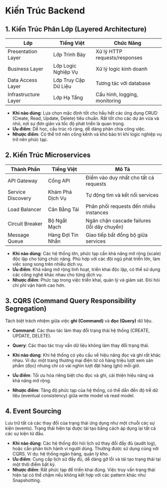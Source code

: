# Kiến Trúc Backend

## 1. Kiến Trúc Phân Lớp (Layered Architecture)

| Lớp | Tiếng Việt | Chức Năng |
|-----|------------|-----------|
| Presentation Layer | Lớp Trình Bày | Xử lý HTTP requests/responses |
| Business Layer | Lớp Logic Nghiệp Vụ | Xử lý logic kinh doanh |
| Data Access Layer | Lớp Truy Cập Dữ Liệu | Tương tác với database |
| Infrastructure Layer | Lớp Hạ Tầng | Cấu hình, logging, monitoring |

*   **Khi nào dùng**: Lựa chọn mặc định tốt cho hầu hết các ứng dụng CRUD (Create, Read, Update, Delete) tiêu chuẩn. Rất tốt cho các dự án vừa và nhỏ, nơi sự đơn giản và tốc độ phát triển là quan trọng.
*   **Ưu điểm**: Dễ học, cấu trúc rõ ràng, dễ dàng phân chia công việc.
*   **Nhược điểm**: Có thể trở nên cồng kềnh và khó bảo trì khi logic nghiệp vụ trở nên phức tạp.

## 2. Kiến Trúc Microservices

| Thành Phần | Tiếng Việt | Mô Tả |
|------------|------------|-------|
| API Gateway | Cổng API | Điểm vào duy nhất cho tất cả requests |
| Service Discovery | Khám Phá Dịch Vụ | Tự động tìm và kết nối services |
| Load Balancer | Cân Bằng Tải | Phân phối requests đến nhiều instances |
| Circuit Breaker | Bộ Ngắt Mạch | Ngăn chặn cascade failures (lỗi dây chuyền) |
| Message Queue | Hàng Đợi Tin Nhắn | Giao tiếp bất đồng bộ giữa services |

*   **Khi nào dùng**: Các hệ thống lớn, phức tạp cần khả năng mở rộng (scale) độc lập cho từng chức năng. Phù hợp với các đội ngũ phát triển lớn, làm việc song song trên nhiều dịch vụ.
*   **Ưu điểm**: Khả năng mở rộng linh hoạt, triển khai độc lập, có thể sử dụng các công nghệ khác nhau cho từng dịch vụ.
*   **Nhược điểm**: Phức tạp trong việc triển khai, quản lý và giám sát. Đòi hỏi chi phí vận hành cao hơn.

## 3. CQRS (Command Query Responsibility Segregation)

Tách biệt trách nhiệm giữa việc **ghi (Command)** và **đọc (Query)** dữ liệu.

*   **Command**: Các thao tác làm thay đổi trạng thái hệ thống (CREATE, UPDATE, DELETE).
*   **Query**: Các thao tác truy vấn dữ liệu không làm thay đổi trạng thái.

*   **Khi nào dùng**: Khi hệ thống có yêu cầu về hiệu năng đọc và ghi rất khác nhau. Ví dụ: một trang thương mại điện tử có hàng triệu lượt xem sản phẩm (đọc) nhưng chỉ có vài nghìn lượt đặt hàng (ghi) mỗi giờ.
*   **Ưu điểm**: Tối ưu hóa riêng biệt cho đọc và ghi, cải thiện hiệu năng và khả năng mở rộng.
*   **Nhược điểm**: Tăng độ phức tạp của hệ thống, có thể dẫn đến độ trễ dữ liệu (eventual consistency) giữa write model và read model.

## 4. Event Sourcing

Lưu trữ tất cả các thay đổi của trạng thái ứng dụng như một chuỗi các sự kiện (events). Trạng thái hiện tại được tái tạo bằng cách áp dụng lại tất cả các sự kiện từ đầu.

*   **Khi nào dùng**: Các hệ thống đòi hỏi lịch sử thay đổi đầy đủ (audit log), hoặc cần phân tích hành vi người dùng. Thường được sử dụng cùng với CQRS. Ví dụ: hệ thống ngân hàng, quản lý kho.
*   **Ưu điểm**: Cung cấp lịch sử đầy đủ, dễ dàng gỡ lỗi và tái tạo trạng thái tại một thời điểm bất kỳ.
*   **Nhược điểm**: Rất phức tạp để triển khai đúng. Việc truy vấn trạng thái hiện tại có thể chậm nếu không kết hợp với các pattern khác như Snapshotting.
